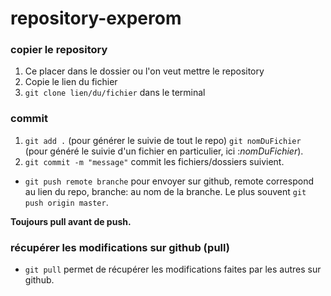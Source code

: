 repository-experom
==


### copier le repository


1. Ce placer dans le dossier ou l'on veut mettre le repository
2. Copie le lien du fichier  
3. ```git clone lien/du/fichier``` dans le terminal 




### commit


1. ```git add .``` (pour générer le suivie de tout le repo) ```git nomDuFichier``` (pour généré le suivie d'un fichier en particulier, ici :*nomDuFichier*).
2. ```git commit -m "message"``` commit les fichiers/dossiers suivient.


+ ```git push remote branche``` pour envoyer sur github, remote correspond au lien du repo, branche: au nom de la branche.
Le plus souvent ```git push origin master```.


**Toujours pull avant de push.**
  
  
  
  
### récupérer les modifications sur github (pull)

+ ```git pull``` permet de récupérer les modifications faites par les autres sur github.

